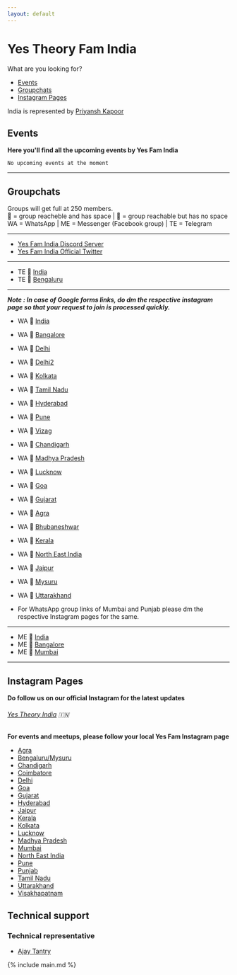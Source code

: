 ```yaml
---
layout: default
---
```


# Yes Theory Fam India

What are you looking for?

- [Events](#events)
- [Groupchats](#groupchats)
- [Instagram Pages](#instagram-pages)

India is represented by [Priyansh Kapoor](https://www.instagram.com/kapoor.priyansh/)

## Events

**Here you'll find all the upcoming events by Yes Fam India**

```
No upcoming events at the moment
```

---

## Groupchats

Groups will get full at 250 members.  
💚 = group reacheble and has space | 💛 = group reachable but has no space  
WA = WhatsApp | ME = Messenger (Facebook group) | TE = Telegram

---

- [Yes Fam India Discord Server](https://discord.gg/rZpR5j3)
- [Yes Fam India Official Twitter](https://twitter.com/YesFamIndia?s=09)

---

- TE 💚 [India](https://t.me/joinchat/MU9y4xPqL7rnULJxxx8a0Q)
- TE 💚 [Bengaluru](https://t.me/joinchat/J53IGRcR7KY6VSeK0vQK5w)

---

***Note : In case of Google forms links, do dm the respective instagram page so that your request to join is processed quickly.***

- WA 💛 [India](https://chat.whatsapp.com/BnL7nUL71mh9NmsAyMumaH) 
- WA 💛 [Bangalore](https://docs.google.com/forms/d/e/1FAIpQLSe6d-LOdV26_McsZ8ydghS2EFcuoI4ROli6GMpXCg7yKybT7w/viewform)
- WA 💛 [Delhi](https://chat.whatsapp.com/LyNCr1GkppR9qJ1X7tknHu)
- WA 💚 [Delhi2](https://chat.whatsapp.com/GiQLVqUJotNIE4JTbgJl2b)
- WA 💚 [Kolkata](https://chat.whatsapp.com/HYRkmQiAldp1nqPb0ARCuv)
- WA 💚 [Tamil Nadu](https://docs.google.com/forms/d/e/1FAIpQLScUG7LcyIBA3HswIoi0QtaJHLN2F59vwgxA2bbzsk8X1hNjVA/viewform?usp=sf_link)
- WA 💚 [Hyderabad](https://forms.gle/aQt9nWJCAykBDtAs9)
- WA 💚 [Pune](https://chat.whatsapp.com/J3UCGSJ6sIJGyKsJnshWfp)
- WA 💚 [Vizag](https://bit.ly/RegisterYFVSKP)
- WA 💚 [Chandigarh](https://chat.whatsapp.com/LJvIe1qUhGnD7g7Sq35spu)
- WA 💚 [Madhya Pradesh](https://docs.google.com/forms/d/e/1FAIpQLSem3e6cWxRkO6CrSfB6u9cBoxnThu1bKD2sRdGHOE6YzirhAg/viewform)
- WA 💚 [Lucknow](https://chat.whatsapp.com/DBSrhAVZLzpG6IiP0T8b8C)
- WA 💚 [Goa](https://chat.whatsapp.com/FcGu4Iw3xBLAzWq0liIbnJ)
- WA 💚 [Gujarat](https://forms.gle/kME9BguGTRtsDDjk8)
- WA 💚 [Agra](https://chat.whatsapp.com/K3tCDd5rcbVCYlghcip6t5)
- WA 💚 [Bhubaneshwar](https://chat.whatsapp.com/IRcdscxE5Fz9cN35bkfedy)
- WA 💚 [Kerala](https://chat.whatsapp.com/HwoA70lQ2KiBBqeziAD2ZP)
- WA 💚 [North East India](https://chat.whatsapp.com/JTFzZpHRA48Ix1DiPPuRcP)
- WA 💚 [Jaipur](https://chat.whatsapp.com/D7SaWYNh5BM1sfvI8wlOYn)
- WA 💚 [Mysuru](https://chat.whatsapp.com/IHeEJew6WX586PeYCLTeI6)
- WA 💚 [Uttarakhand](https://chat.whatsapp.com/LZWINESlrk51DHQw7qiPLL)

- For WhatsApp group links of Mumbai and Punjab please dm the respective Instagram pages for the same.

---

- ME 💚 [India](https://m.me/join/AbYQ3LU2_niAZPpC)
- ME 💚 [Bangalore](https://m.me/join/AbYadmRTvjsqlHId)
- ME 💚 [Mumbai](https://m.me/join/AbYRahr78yleYBdR)

---

## Instagram Pages

**Do follow us on our official Instagram for the latest updates** 

###### [Yes Theory India](https://www.instagram.com/yestheory.india/) 🇮🇳

**For events and meetups, please follow your local Yes Fam Instagram page**

- [Agra](https://instagram.com/yesfam.agra/)
- [Bengaluru/Mysuru](https://www.instagram.com/yesfambengaluru/)
- [Chandigarh](https://www.instagram.com/yestheorychandigarh/)
- [Coimbatore](https://www.instagram.com/yestheorycoimbatore/)
- [Delhi](https://www.instagram.com/yesfamdelhi/)
- [Goa](https://www.instagram.com/yesfamgoa/)
- [Gujarat](https://www.instagram.com/yesfamgujarat/)
- [Hyderabad](https://www.instagram.com/yesfamhyderabad/)
- [Jaipur](https://www.instagram.com/yesfamjaipur/)
- [Kerala](https://www.instagram.com/yestheory.kerala/)
- [Kolkata](https://www.instagram.com/yestheory_kolkata/)
- [Lucknow](https://www.instagram.com/yesfam_lucknow/)
- [Madhya Pradesh](https://www.instagram.com/yesfammp/)
- [Mumbai](https://www.instagram.com/mumbaiyesfam/)
- [North East India](https://www.instagram.com/yestheorynortheastindia/)
- [Pune](https://www.instagram.com/yestheory.pune/)
- [Punjab](https://www.instagram.com/yesfampunjab/)
- [Tamil Nadu](https://www.instagram.com/yesfamtamilnadu/)
- [Uttarakhand](https://www.instagram.com/yestheory_uttarakhand/)
- [Visakhapatnam](https://www.instagram.com/yesfamvisakhapatnam/)


## Technical support

### Technical representative

- [Ajay Tantry](https://www.facebook.com/ajay.tantry)

{% include main.md %}
